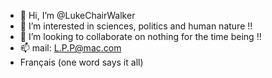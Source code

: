 - 👋 Hi, I’m @LukeChairWalker
- 👀 I’m interested in sciences, politics and human nature !!
- 💞️ I’m looking to collaborate on nothing for the time being !!
- 📫 mail: L.P.P@mac.com
- Français (one word says it all)

<!---
LukeChairWalker/LukeChairWalker is a ✨ special ✨ repository because its `README.md` (this file) appears on your GitHub profile.
You can click the Preview link to take a look at your changes.
--->
